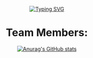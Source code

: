 <div align="center">

[![Typing SVG](https://readme-typing-svg.demolab.com?font=Bebas+Neue&size=30&duration=3000&pause=1000&color=CCDBE4&center=true&vCenter=true&width=500&height=60&lines=MT+Scripts;Quality+Resources+for+fivem;mt-scripts.com)](https://git.io/typing-svg)

  # Team Members:

  [![Anurag's GitHub stats](https://github-readme-stats.vercel.app/api?username=Marttins011&show_icons=true&theme=city_lights)](https://github.com/anuraghazra/github-readme-stats)

</div>
